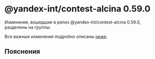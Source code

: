 # @yandex-int/contest-alcina 0.59.0

<!-- ЧЕЛОВЕЧЕСКОЕ ВСТУПЛЕНИЕ -->

Изменения, вошедшие в релиз @yandex-int/contest-alcina 0.59.0, разделены на группы:

Все важные изменения подробно описаны [ниже](#Пояснения).

## Пояснения

